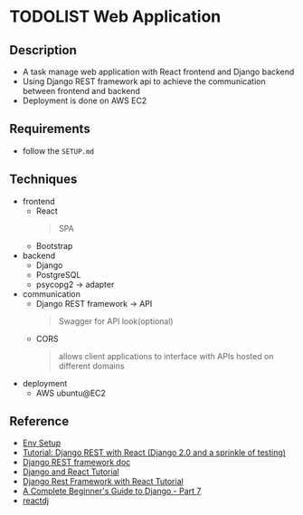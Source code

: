 # TODOLIST Web Application

## Description
- A task manage web application with React frontend and Django backend
- Using Django REST framework api to achieve the communication between frontend and backend
- Deployment is done on AWS EC2

## Requirements
- follow the `SETUP.md`

## Techniques
- frontend
    - React
        > SPA
    - Bootstrap
- backend
    - Django
    - PostgreSQL
    - psycopg2 -> adapter
- communication
    - Django REST framework -> API
        > Swagger for API look(optional)
    - CORS
        > allows client applications to interface with APIs hosted on different domains
- deployment
    - AWS ubuntu@EC2


## Reference
- [Env Setup](https://gist.github.com/harisibrahimkv/8279101)
- [Tutorial: Django REST with React (Django 2.0 and a sprinkle of testing)](https://www.valentinog.com/blog/drf/)
- [Django REST framework doc](https://www.django-rest-framework.org/)
- [Django and React Tutorial](https://www.youtube.com/watch?v=uZgRbnIsgrA)
- [Django Rest Framework with React Tutorial](https://wsvincent.com/django-rest-framework-react-tutorial/)
- [A Complete Beginner's Guide to Django - Part 7](https://simpleisbetterthancomplex.com/series/2017/10/16/a-complete-beginners-guide-to-django-part-7.html)
- [reactdj](http://srplabs.in/home)